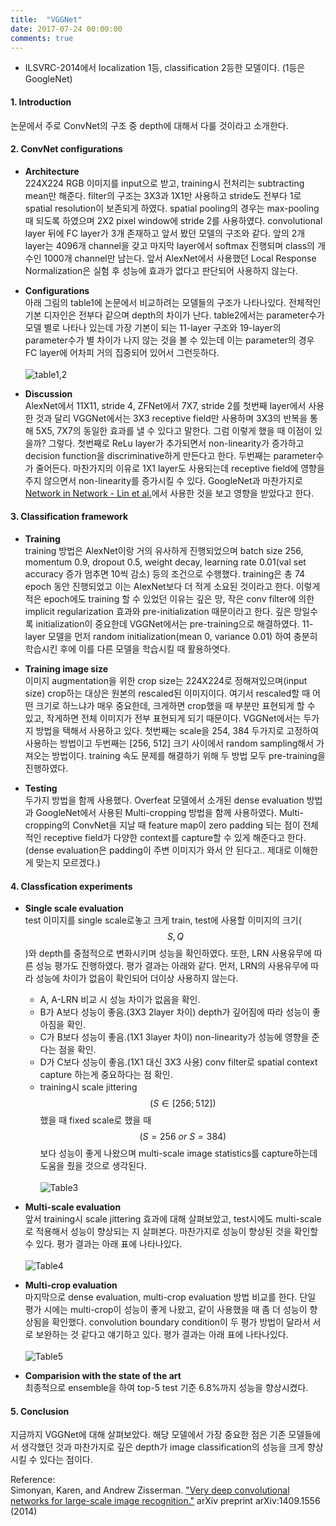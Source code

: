 ```yaml
---
title:  "VGGNet"
date: 2017-07-24 00:00:00
comments: true
---
```


- ILSVRC-2014에서 localization 1등, classification 2등한 모델이다. (1등은 GoogleNet)

#### 1. Introduction<br>
논문에서 주로 ConvNet의 구조 중 depth에 대해서 다룰 것이라고 소개한다.

#### 2. ConvNet configurations<br>
  - **Architecture**<br>
  224X224 RGB 이미지를 input으로 받고, training시 전처리는 subtracting mean만 해준다.
  filter의 구조는 3X3과 1X1만 사용하고 stride도 전부다 1로 spatial resolution이 보존되게 하였다.
  spatial pooling의 경우는 max-pooling 때 되도록 하였으며 2X2 pixel window에 stride 2를 사용하였다.
  convolutional layer 뒤에 FC layer가 3개 존재하고 앞서 봤던 모델의 구조와 같다.
  앞의 2개 layer는 4096개 channel을 갖고 마지막 layer에서 softmax 진행되며 class의 개수인 1000개 channel만 남는다.
  앞서 AlexNet에서 사용했던 Local Response Normalization은 실험 후 성능에 효과가 없다고 판단되어 사용하지 않는다.

  - **Configurations**<br>
  아래 그림의 table1에 논문에서 비교하려는 모델들의 구조가 나타나있다. 전체적인 기본 디자인은 전부다 같으며 depth의 차이가 난다.
  table2에서는 parameter수가 모델 별로 나타나 있는데 가장 기본이 되는 11-layer 구조와 19-layer의 parameter수가
  별 차이가 나지 않는 것을 볼 수 있는데 이는 parameter의 경우 FC layer에 어차피 거의 집중되어 있어서 그런듯하다. <br><br>
  ![table1,2](http://euler.stat.yale.edu/~tba3/stat665/lectures/lec18/img/vggModel.jpg)

  - **Discussion**<br>
  AlexNet에서 11X11, stride 4, ZFNet에서 7X7, stride 2를 첫번째 layer에서 사용한 것과 달리 VGGNet에서는
  3X3 receptive field만 사용하며 3X3의 반복을 통해 5X5, 7X7의 동일한 효과를 낼 수 있다고 말한다.
  그럼 이렇게 했을 때 이점이 있을까? 그렇다.
  첫번째로 ReLu layer가 추가되면서 non-linearity가 증가하고 decision function을 discriminative하게 만든다고 한다.
  두번째는 parameter수가 줄어든다.
  마찬가지의 이유로 1X1 layer도 사용되는데 receptive field에 영향을 주지 않으면서 non-linearity를 증가시킬 수 있다.
  GoogleNet과 마찬가지로 [Network in Network - Lin et al.](https://arxiv.org/pdf/1312.4400.pdf)에서 사용한 것을 보고
  영향을 받았다고 한다.

#### 3. Classification framework<br>
  - **Training**<br>
  training 방법은 AlexNet이랑 거의 유사하게 진행되었으며 batch size 256, momentum 0.9, dropout 0.5,
  weight decay, learning rate 0.01(val set accuracy 증가 멈추면 10씩 감소) 등의 조건으로 수행했다.
  training은 총 74 epoch 동안 진행되었고 이는 AlexNet보다 더 적게 소요된 것이라고 한다. 이렇게 적은 epoch에도
  training 할 수 있었던 이유는 깊은 망, 작은 conv filter에 의한 implicit regularization 효과와 pre-initialization 때문이라고 한다.
  깊은 망일수록 initialization이 중요한데 VGGNet에서는 pre-training으로 해결하였다. 11-layer 모델을 먼저 random initialization(mean 0, variance 0.01)
  하여 충분히 학습시킨 후에 이를 다른 모델을 학습시킬 때 활용하엿다.

  - **Training image size**<br>
  이미지 augmentation을 위한 crop size는 224X224로 정해져있으며(input size) crop하는 대상은 원본의 rescaled된 이미지이다.
  여기서 rescaled할 때 어떤 크기로 하느냐가 매우 중요한데, 크게하면 crop했을 때 부분만 표현되게 할 수 있고, 작게하면 전체 이미지가
  전부 표현되게 되기 때문이다. VGGNet에서는 두가지 방법을 택해서 사용하고 있다.
  첫번째는 scale을 254, 384 두가지로 고정하여 사용하는 방법이고 두번째는 [256, 512] 크기 사이에서 random sampling해서 가져오는 방법이다.
  training 속도 문제를 해결하기 위해 두 방법 모두 pre-training을 진행하였다.

  - **Testing**<br>
  두가지 방법을 함께 사용했다. Overfeat 모델에서 소개된 dense evaluation 방법과 GoogleNet에서 사용된 Multi-cropping 방법을 함께 사용하였다.
  Multi-cropping의 ConvNet을 지날 때 feature map이 zero padding 되는 점이 전체적인 receptive field가 다양한 context를 capture할 수 있게
  해준다고 한다. (dense evaluation은 padding이 주변 이미지가 와서 안 된다고.. 제대로 이해한게 맞는지 모르겠다.)

#### 4. Classfication experiments<br>
 - **Single scale evaluation**<br>
 test 이미지를 single scale로놓고 크게 train, test에 사용할 이미지의 크기($$S, Q$$)와 depth를 중점적으로 변화시키며
 성능을 확인하였다. 또한, LRN 사용유무에 따른 성능 평가도 진행하였다.
 평가 결과는 아래와 같다. 먼저, LRN의 사용유무에 따라 성능에 차이가 없음이 확인되어 더이상 사용하지 않는다.

    - A, A-LRN 비교 시 성능 차이가 없음을 확인.
    - B가 A보다 성능이 좋음.(3X3 2layer 차이) depth가 깊어짐에 따라 성능이 좋아짐을 확인.
    - C가 B보다 성능이 좋음.(1X1 3layer 차이) non-linearity가 성능에 영향을 준다는 점을 확인.
    - D가 C보다 성능이 좋음.(1X1 대신 3X3 사용) conv filter로 spatial context capture 하는게 중요하다는 점 확인.
    - training시 scale jittering $$(S \in [256;512])$$ 했을 때 fixed scale로 했을 때$$(S=256\ or\ S=384)$$보다 성능이 좋게 나왔으며 multi-scale image statistics를 capture하는데 도움을 줬을 것으로 생각된다.<br><br>
    ![Table3](http://mblogthumb2.phinf.naver.net/20160630_289/laonple_1467259172054sspYy_PNG/%C0%CC%B9%CC%C1%F6_43.png?type=w2)

 - **Multi-scale evaluation**<br>
 앞서 training시 scale jittering 효과에 대해 살펴보았고, test시에도 multi-scale로 적용해서 성능이 향상되는 지 살펴본다. 마찬가지로
 성능이 향상된 것을 확인할 수 있다. 평가 결과는 아래 표에 나타나있다.<br><br>
 ![Table4](http://mblogthumb2.phinf.naver.net/20160630_161/laonple_1467259323970DuKM3_PNG/%C0%CC%B9%CC%C1%F6_46.png?type=w2)

 - **Multi-crop evaluation**<br>
 마지막으로 dense evaluation, multi-crop evaluation 방법 비교를 한다.
 단일 평가 시에는 multi-crop이 성능이 좋게 나왔고, 같이 사용했을 때 좀 더 성능이 향상됨을 확인했다.
 convolution boundary condition이 두 평가 방법이 달라서 서로 보완하는 것 같다고 얘기하고 있다.
 평가 결과는 아래 표에 나타나있다.<br><br>
 ![Table5](http://mblogthumb1.phinf.naver.net/20160630_120/laonple_14672591723355hgpI_PNG/%C0%CC%B9%CC%C1%F6_45.png?type=w2)

 - **Comparision with the state of the art**<br>
 최종적으로 ensemble을 하여 top-5 test 기준 6.8%까지 성능을 향상시켰다.

#### 5. Conclusion<br>
지금까지 VGGNet에 대해 살펴보았다. 해당 모델에서 가장 중요한 점은 기존 모델들에서 생각했던 것과 마찬가지로
깊은 depth가 image classification의 성능을 크게 향상시킬 수 있다는 점이다.


Reference: <br>
 Simonyan, Karen, and Andrew Zisserman. ["Very deep convolutional networks for large-scale image recognition."](https://arxiv.org/pdf/1409.1556.pdf) arXiv preprint arXiv:1409.1556 (2014)
